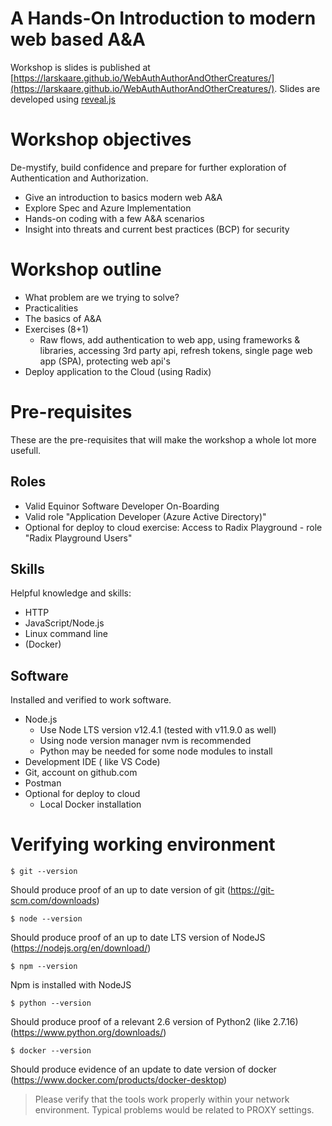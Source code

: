 # A Hands-On Introduction to modern web based A&A

Workshop is slides is published at [https://larskaare.github.io/WebAuthAuthorAndOtherCreatures/](https://larskaare.github.io/WebAuthAuthorAndOtherCreatures/). Slides are developed using [reveal.js]([reveal.js](https://revealjs.com))


# Workshop objectives

De-mystify, build confidence and prepare for further exploration of Authentication and Authorization.

* Give an introduction to basics modern web A&A
* Explore Spec and Azure Implementation
* Hands-on coding with a few A&A scenarios
* Insight into threats and current best practices (BCP) for security

# Workshop outline

* What problem are we trying to solve?
* Practicalities
* The basics of A&A
* Exercises (8+1)
  * Raw flows, add authentication to web app, using frameworks & libraries, accessing 3rd party api, refresh tokens, single page web app (SPA), protecting web api's
* Deploy application to the Cloud (using Radix)

# Pre-requisites
These are the pre-requisites that will make the workshop a whole lot more usefull.

## Roles

* Valid Equinor Software Developer On-Boarding
* Valid role "Application Developer (Azure Active Directory)"
* Optional for deploy to cloud exercise: Access to Radix Playground - role "Radix Playground Users"

## Skills
Helpful knowledge and skills:

* HTTP
* JavaScript/Node.js
* Linux command line
* (Docker)

## Software
Installed and verified to work software.

* Node.js
  * Use Node LTS version v12.4.1 (tested with v11.9.0 as well)
  * Using node version manager nvm is recommended
  * Python may be needed for some node modules to install
* Development IDE ( like VS Code)
* Git, account on github.com
* Postman
* Optional for deploy to cloud
  * Local Docker installation

# Verifying working environment

    $ git --version
Should produce proof of an up to date version of git (https://git-scm.com/downloads)

    $ node --version
Should produce proof of an up to date LTS version of NodeJS (https://nodejs.org/en/download/)

    $ npm --version
Npm is installed with NodeJS

    $ python --version
Should produce proof of a relevant 2.6 version of Python2 (like 2.7.16) (https://www.python.org/downloads/)

    $ docker --version
Should produce evidence of an update to date version of docker (https://www.docker.com/products/docker-desktop)

> Please verify that the tools work properly within your network environment. Typical problems would be related to PROXY settings.

